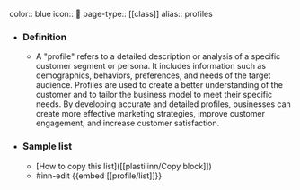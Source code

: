 color:: blue
icon:: 🙎
page-type:: [[class]]
alias:: profiles

- ### Definition 
  - A "profile" refers to a detailed description or analysis of a specific customer segment or persona. It includes information such as demographics, behaviors, preferences, and needs of the target audience. Profiles are used to create a better understanding of the customer and to tailor the business model to meet their specific needs. By developing accurate and detailed profiles, businesses can create more effective marketing strategies, improve customer engagement, and increase customer satisfaction.
- ### Sample list
  - [How to copy this list]([[plastilinn/Copy block]])
  - #inn-edit {{embed [[profile/list]]}}


